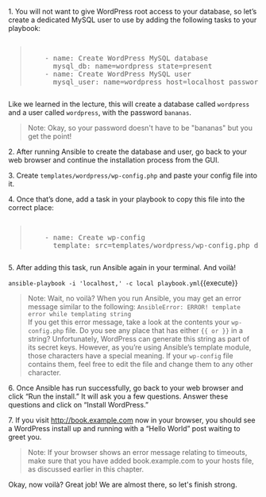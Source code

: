 
1\. You will not want to give WordPress root access to your database, so let’s create a dedicated MySQL user to use by adding the following tasks to your playbook:

<pre class="file" data-filename="playbook.yml"><blockquote>
    - name: Create WordPress MySQL database
      mysql_db: name=wordpress state=present
    - name: Create WordPress MySQL user
      mysql_user: name=wordpress host=localhost password=bananas priv=wordpress.\*:ALL
</blockquote></pre>

Like we learned in the lecture, this will create a database called `wordpress` and a user called `wordpress`, with the password `bananas`.

>Note: Okay, so your password doesn't have to be "bananas" but you get the point!

2\. After running Ansible to create the database and user, go back to your web browser and continue the installation process from the GUI.

3\. Create `templates/wordpress/wp-config.php` and paste your config file into it.

4\. Once that’s done, add a task in your playbook to copy this file into the correct place:

<pre class="file" data-filename="wp-config.php"><blockquote>
    - name: Create wp-config
      template: src=templates/wordpress/wp-config.php dest=/var/www/book.example.com/wp-config.php
</blockquote></pre>

5\. After adding this task, run Ansible again in your terminal. And voilà!

`ansible-playbook -i 'localhost,' -c local playbook.yml`{{execute}}

>Note: Wait, no voilà? When you run Ansible, you may get an error message similar to the following:
`AnsibleError: ERROR! template error while templating string`<br>
If you get this error message, take a look at the contents your `wp-config.php` file. Do you see any place that has either `{{ or }}` in a string? Unfortunately, WordPress can generate this string as part of its secret keys. However, as you’re using Ansible’s template module, those characters have a special meaning. If your `wp-config` file contains them, feel free to edit the file and change them to any other character.

6\. Once Ansible has run successfully, go back to your web browser and click “Run the install.” It will ask you a few questions. Answer these questions and click on “Install WordPress.”

7\. If you visit http://book.example.com now in your browser, you should see a WordPress install up and running with a “Hello World” post waiting to greet you.

>Note: If your browser shows an error message relating to timeouts, make sure that you have added book.example.com to your hosts file, as discussed earlier in this chapter.

Okay, now voilà? Great job! We are almost there, so let's finish strong.
